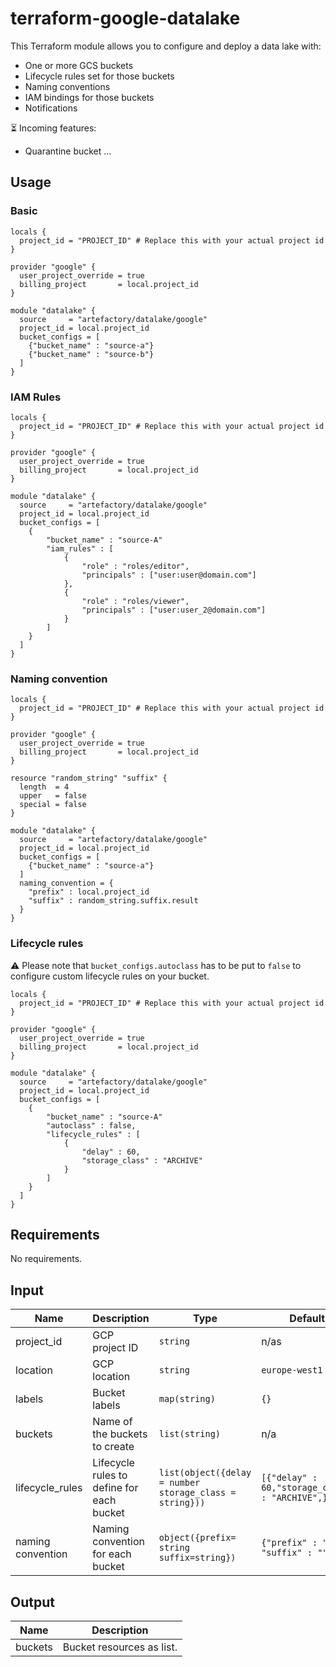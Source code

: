 # terraform-google-datalake

This Terraform module allows you to configure and deploy a data lake with:
- One or more GCS buckets
- Lifecycle rules set for those buckets
- Naming conventions
- IAM bindings for those buckets
- Notifications

⏳ Incoming features: 
- Quarantine bucket
...

## Usage

### Basic

```hcl
locals {
  project_id = "PROJECT_ID" # Replace this with your actual project id
}

provider "google" {
  user_project_override = true
  billing_project       = local.project_id
}

module "datalake" {
  source     = "artefactory/datalake/google"
  project_id = local.project_id
  bucket_configs = [
    {"bucket_name" : "source-a"}
    {"bucket_name" : "source-b"}
  ]
}
```

### IAM Rules

```hcl
locals {
  project_id = "PROJECT_ID" # Replace this with your actual project id
}

provider "google" {
  user_project_override = true
  billing_project       = local.project_id
}

module "datalake" {
  source     = "artefactory/datalake/google"
  project_id = local.project_id
  bucket_configs = [
    {
        "bucket_name" : "source-A"
        "iam_rules" : [
            { 
                "role" : "roles/editor",
                "principals" : ["user:user@domain.com"] 
            },
            { 
                "role" : "roles/viewer",
                "principals" : ["user:user_2@domain.com"] 
            }
        ]
    }
  ]
}
```

### Naming convention

```hcl
locals {
  project_id = "PROJECT_ID" # Replace this with your actual project id
}

provider "google" {
  user_project_override = true
  billing_project       = local.project_id
}

resource "random_string" "suffix" {
  length  = 4
  upper   = false
  special = false
}

module "datalake" {
  source     = "artefactory/datalake/google"
  project_id = local.project_id
  bucket_configs = [
    {"bucket_name" : "source-a"}
  ]
  naming_convention = {
    "prefix" : local.project_id
    "suffix" : random_string.suffix.result
  }
}
```

### Lifecycle rules

⚠️ Please note that `bucket_configs.autoclass` has to be put to `false` to configure custom
lifecycle rules on your bucket.

```hcl
locals {
  project_id = "PROJECT_ID" # Replace this with your actual project id
}

provider "google" {
  user_project_override = true
  billing_project       = local.project_id
}

module "datalake" {
  source     = "artefactory/datalake/google"
  project_id = local.project_id
  bucket_configs = [
    {
        "bucket_name" : "source-A"
        "autoclass" : false,
        "lifecycle_rules" : [
            { 
                "delay" : 60,
                "storage_class" : "ARCHIVE"
            }
        ]
    }
  ]
}
```

## Requirements

No requirements.


## Input

| Name | Description | Type | Default | Required |
|------|-------------|------|---------|----------|
| project_id | GCP project ID | `string` | n/as | yes |
| location  | GCP location  | `string` | `europe-west1`  | no |
| labels | Bucket labels | `map(string)` | `{}` | no |
| buckets | Name of the buckets to create | `list(string)`  | n/a | yes |
| lifecycle_rules | Lifecycle rules to define for each bucket | `list(object({delay = number storage_class = string})) ` | `[{"delay" : 60,"storage_class" : "ARCHIVE",}] ` | no |
| naming convention | Naming convention for each bucket | `object({prefix= string suffix=string})` | `{"prefix" : "", "suffix" : ""}` | no |


## Output

| Name    | Description               |
|---------|---------------------------|
| buckets | Bucket resources as list. |

